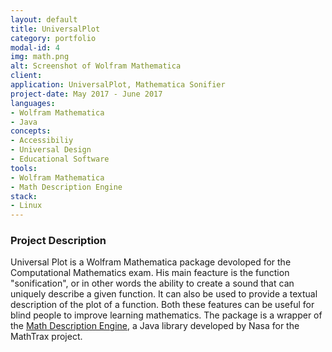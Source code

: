 ```yaml
---
layout: default
title: UniversalPlot
category: portfolio
modal-id: 4
img: math.png
alt: Screenshot of Wolfram Mathematica
client: 
application: UniversalPlot, Mathematica Sonifier
project-date: May 2017 - June 2017
languages:
- Wolfram Mathematica
- Java
concepts:
- Accessibiliy
- Universal Design
- Educational Software
tools:
- Wolfram Mathematica
- Math Description Engine
stack:
- Linux
---
```


### Project Description

Universal Plot is a Wolfram Mathematica package devoloped for the Computational Mathematics exam.
His main feacture is the function "sonification", or in other words the ability to create a sound that can uniquely describe a given function.
It can also be used to provide a textual description of the plot of a function.
Both these features can be useful for blind people to improve learning mathematics.
The package is a wrapper of the [Math Description Engine](https://github.com/benetech/Inactive-Math-Description-Engine), a Java library developed by Nasa for the MathTrax project.